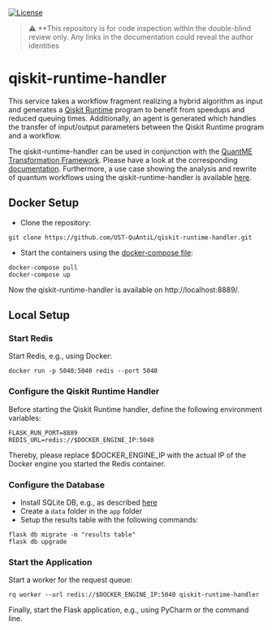[![License](https://img.shields.io/badge/License-Apache%202.0-blue.svg)](https://opensource.org/licenses/Apache-2.0)

> :warning: **This repository is for code inspection within the double-blind review only. Any links in the documentation could reveal the author identities

# qiskit-runtime-handler

This service takes a workflow fragment realizing a hybrid algorithm as input and generates a [Qiskit Runtime](https://quantum-computing.ibm.com/lab/docs/iql/runtime/) program to benefit from speedups and reduced queuing times.
Additionally, an agent is generated which handles the transfer of input/output parameters between the Qiskit Runtime program and a workflow.

The qiskit-runtime-handler can be used in conjunction with the [QuantME Transformation Framework](https://github.com/UST-QuAntiL/QuantME-TransformationFramework).
Please have a look at the corresponding [documentation](https://github.com/UST-QuAntiL/QuantME-TransformationFramework/tree/develop/docs/quantme/Analysis-and-Rewrite).
Furthermore, a use case showing the analysis and rewrite of quantum workflows using the qiskit-runtime-handler is available [here](https://github.com/UST-QuAntiL/QuantME-UseCases/tree/master/2022-closer).

## Docker Setup

* Clone the repository:
```
git clone https://github.com/UST-QuAntiL/qiskit-runtime-handler.git
```

* Start the containers using the [docker-compose file](docker-compose.yml):
```
docker-compose pull
docker-compose up
```

Now the qiskit-runtime-handler is available on http://localhost:8889/.

## Local Setup

### Start Redis

Start Redis, e.g., using Docker:

```
docker run -p 5040:5040 redis --port 5040
```

### Configure the Qiskit Runtime Handler

Before starting the Qiskit Runtime handler, define the following environment variables:

```
FLASK_RUN_PORT=8889
REDIS_URL=redis://$DOCKER_ENGINE_IP:5040
```

Thereby, please replace $DOCKER_ENGINE_IP with the actual IP of the Docker engine you started the Redis container.

### Configure the Database

* Install SQLite DB, e.g., as described [here](https://blog.miguelgrinberg.com/post/the-flask-mega-tutorial-part-iv-database)
* Create a `data` folder in the `app` folder
* Setup the results table with the following commands:

```
flask db migrate -m "results table"
flask db upgrade
```

### Start the Application

Start a worker for the request queue:

```
rq worker --url redis://$DOCKER_ENGINE_IP:5040 qiskit-runtime-handler
```

Finally, start the Flask application, e.g., using PyCharm or the command line.
